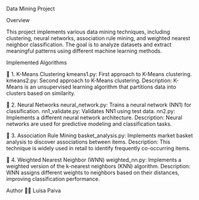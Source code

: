 Data Mining Project

Overview

This project implements various data mining techniques, including clustering, neural networks, association rule mining, and weighted nearest neighbor classification. The goal is to analyze datasets and extract meaningful patterns using different machine learning methods.

Implemented Algorithms

🔹 1. K-Means Clustering
kmeans1.py: First approach to K-Means clustering.
kmeans2.py: Second approach to K-Means clustering.
Description: K-Means is an unsupervised learning algorithm that partitions data into clusters based on similarity.

🔹 2. Neural Networks
neural_network.py: Trains a neural network (NN1) for classification.
nn1_validate.py: Validates NN1 using test data.
nn2.py: Implements a different neural network architecture.
Description: Neural networks are used for predictive modeling and classification tasks.

🔹 3. Association Rule Mining
basket_analysis.py: Implements market basket analysis to discover associations between items.
Description: This technique is widely used in retail to identify frequently co-occurring items.

🔹 4. Weighted Nearest Neighbor (WNN)
weighted_nn.py: Implements a weighted version of the k-nearest neighbors (KNN) algorithm.
Description: WNN assigns different weights to neighbors based on their distances, improving classification performance.

Author
👩‍💻 Luisa Paiva
